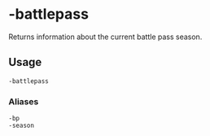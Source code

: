 # -battlepass

Returns information about the current battle pass season.

## Usage

```
-battlepass
```

### Aliases

```
-bp
-season
```
